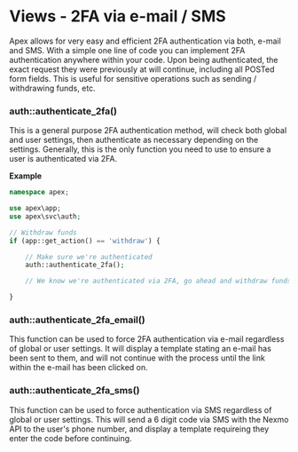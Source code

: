 
# Views - 2FA via e-mail / SMS

Apex allows for very easy and efficient 2FA authentication via both, e-mail and SMS.  With a simple one line
of code you can implement 2FA authentication anywhere within your code. Upon being authenticated, the exact
request they were previously at will continue, including all POSTed form fields.  This is useful for sensitive
operations such as sending / withdrawing funds, etc.


### auth::authenticate_2fa()

This is a general purpose 2FA authentication method, will check both global and user settings, then
authenticate as necessary depending on the settings.  Generally, this is the only function you need to use to
ensure a user is authenticated via 2FA.

**Example**

~~~php
namespace apex;

use apex\app;
use apex\svc\auth;

// Withdraw funds
if (app::get_action() == 'withdraw') {

    // Make sure we're authenticated
    auth::authenticate_2fa();

    // We know we're authenticated via 2FA, go ahead and withdraw funds.

}
~~~


### auth::authenticate_2fa_email()

This function can be used to force 2FA authentication via e-mail regardless of global or user settings.  It will display a 
template stating an e-mail has been sent to them, and will not continue with the process until the link within the e-mail has been clicked on.


### auth::authenticate_2fa_sms()

This function can be used to force authentication via SMS regardless of global or user settings.  This will
send a 6 digit code via SMS with the Nexmo API to the user's phone number, and display a template requireing
they enter the code before continuing.


